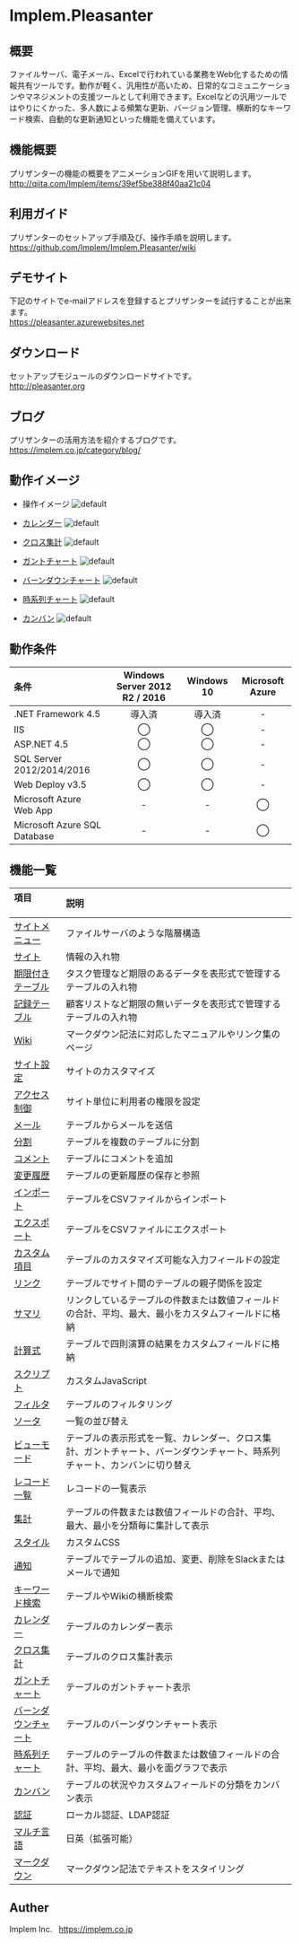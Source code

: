 # Implem.Pleasanter
## 概要
ファイルサーバ、電子メール、Excelで行われている業務をWeb化するための情報共有ツールです。動作が軽く、汎用性が高いため、日常的なコミュニケーションやマネジメントの支援ツールとして利用できます。Excelなどの汎用ツールではやりにくかった、多人数による頻繁な更新、バージョン管理、横断的なキーワード検索、自動的な更新通知といった機能を備えています。  

## 機能概要
プリザンターの機能の概要をアニメーションGIFを用いて説明します。  
http://qiita.com/Implem/items/39ef5be388f40aa21c04

## 利用ガイド
プリザンターのセットアップ手順及び、操作手順を説明します。  
https://github.com/Implem/Implem.Pleasanter/wiki

## デモサイト
下記のサイトでe-mailアドレスを登録するとプリザンターを試行することが出来ます。  
https://pleasanter.azurewebsites.net

## ダウンロード
セットアップモジュールのダウンロードサイトです。  
http://pleasanter.org

## ブログ
プリザンターの活用方法を紹介するブログです。  
https://implem.co.jp/category/blog/

## 動作イメージ
* 操作イメージ
![default](https://user-images.githubusercontent.com/17098267/26913025-36b4d106-4c53-11e7-9220-eeaf521aa9e4.gif)

* [カレンダー](https://github.com/Implem/Implem.Pleasanter/wiki/ビューモードの種類：カレンダー)
![default](https://user-images.githubusercontent.com/17098267/26912816-ddbdcc48-4c51-11e7-9626-fe6e14864ec2.gif)

* [クロス集計](https://github.com/Implem/Implem.Pleasanter/wiki/ビューモードの種類：クロス集計)
![default](https://user-images.githubusercontent.com/17098267/26914950-e92cf0a6-4c5e-11e7-8d71-9712e91b12fd.gif)

* [ガントチャート](https://github.com/Implem/Implem.Pleasanter/wiki/ビューモードの種類：ガントチャート)
![default](https://user-images.githubusercontent.com/17098267/27017681-49f03c82-4f65-11e7-9df9-97ae76780096.gif)

* [バーンダウンチャート](https://github.com/Implem/Implem.Pleasanter/wiki/ビューモードの種類：バーンダウンチャート)
![default](https://user-images.githubusercontent.com/17098267/26912848-08ead8ca-4c52-11e7-8159-bb6d2184f84c.gif)

* [時系列チャート](https://github.com/Implem/Implem.Pleasanter/wiki/ビューモードの種類：時系列チャート)
![default](https://user-images.githubusercontent.com/17098267/26912851-0c1b82f6-4c52-11e7-9461-8efbfd6cfea4.gif)

* [カンバン](https://github.com/Implem/Implem.Pleasanter/wiki/ビューモードの種類：カンバン)
![default](https://user-images.githubusercontent.com/17098267/26912853-0d61e2b8-4c52-11e7-8eb4-56feb7576d24.gif)

## 動作条件
|条件|Windows Server 2012 R2 / 2016|Windows 10|Microsoft Azure|
|:--|:--:|:--:|:--:|
|.NET Framework 4.5|導入済|導入済|-|
|IIS|◯|◯|-|
|ASP.NET 4.5|◯|◯|-|
|SQL Server 2012/2014/2016|◯|◯|-|
|Web Deploy v3.5|◯|◯|-|
|Microsoft Azure Web App|-|-|◯|
|Microsoft Azure SQL Database|-|-|◯|

## 機能一覧
| 項目               | 説明                                  |
|:-------------------|:--------------------------------------|
|[サイトメニュー](https://github.com/Implem/Implem.Pleasanter/wiki/サイト機能：サイトメニュー)|ファイルサーバのような階層構造|
|[サイト](https://github.com/Implem/Implem.Pleasanter/wiki/サイト機能：サイト)|情報の入れ物|
|[期限付きテーブル](https://github.com/Implem/Implem.Pleasanter/wiki/サイト機能：期限付きテーブル)|タスク管理など期限のあるデータを表形式で管理するテーブルの入れ物|
|[記録テーブル](https://github.com/Implem/Implem.Pleasanter/wiki/サイト機能：記録テーブル)|顧客リストなど期限の無いデータを表形式で管理するテーブルの入れ物|
|[Wiki](https://github.com/Implem/Implem.Pleasanter/wiki/サイト機能：Wiki)|マークダウン記法に対応したマニュアルやリンク集のページ|
|[サイト設定](https://github.com/Implem/Implem.Pleasanter/wiki/サイト機能：サイト設定)|サイトのカスタマイズ|
|[アクセス制御](https://github.com/Implem/Implem.Pleasanter/wiki/サイト機能：サイト設定：サイトのアクセス制御)|サイト単位に利用者の権限を設定|
|[メール](https://github.com/Implem/Implem.Pleasanter/wiki/データ管理：基本機能：メール)|テーブルからメールを送信|
|[分割](https://github.com/Implem/Implem.Pleasanter/wiki/データ管理：基本機能：分割)|テーブルを複数のテーブルに分割|
|[コメント](https://github.com/Implem/Implem.Pleasanter/wiki/データ管理：基本機能：コメント)|テーブルにコメントを追加|
|[変更履歴](https://github.com/Implem/Implem.Pleasanter/wiki/データ管理：基本機能：変更履歴)|テーブルの更新履歴の保存と参照|
|[インポート](https://github.com/Implem/Implem.Pleasanter/wiki/データ管理：基本機能：インポート)|テーブルをCSVファイルからインポート|
|[エクスポート](https://github.com/Implem/Implem.Pleasanter/wiki/データ管理：基本機能：エクスポート)|テーブルをCSVファイルにエクスポート|
|[カスタム項目](https://github.com/Implem/Implem.Pleasanter/wiki#%E3%82%AB%E3%82%B9%E3%82%BF%E3%83%A0%E9%A0%85%E7%9B%AE)|テーブルのカスタマイズ可能な入力フィールドの設定|
|[リンク](https://github.com/Implem/Implem.Pleasanter/wiki/データ管理：ビジネスロジック：リンク)|テーブルでサイト間のテーブルの親子関係を設定|
|[サマリ](https://github.com/Implem/Implem.Pleasanter/wiki/データ管理：ビジネスロジック：サマリ)|リンクしているテーブルの件数または数値フィールドの合計、平均、最大、最小をカスタムフィールドに格納|
|[計算式](https://github.com/Implem/Implem.Pleasanter/wiki/データ管理：ビジネスロジック：計算式)|テーブルで四則演算の結果をカスタムフィールドに格納|
|[スクリプト](https://github.com/Implem/Implem.Pleasanter/wiki/データ管理：ビジネスロジック：スクリプト)|カスタムJavaScript|
|[フィルタ](https://github.com/Implem/Implem.Pleasanter/wiki/データ管理：アウトプット：フィルタ)|テーブルのフィルタリング|
|[ソータ](https://github.com/Implem/Implem.Pleasanter/wiki/データ管理：アウトプット：ソータ)|一覧の並び替え|
|[ビューモード](https://github.com/Implem/Implem.Pleasanter/wiki/データ管理：アウトプット：ビューモード)|テーブルの表示形式を一覧、カレンダー、クロス集計、ガントチャート、バーンダウンチャート、時系列チャート、カンバンに切り替え|
|[レコード一覧](https://github.com/Implem/Implem.Pleasanter/wiki/データ管理：アウトプット：レコード一覧)|レコードの一覧表示|
|[集計](https://github.com/Implem/Implem.Pleasanter/wiki/データ管理：アウトプット：集計)|テーブルの件数または数値フィールドの合計、平均、最大、最小を分類毎に集計して表示|
|[スタイル](https://github.com/Implem/Implem.Pleasanter/wiki/データ管理：アウトプット：スタイル)|カスタムCSS|
|[通知](https://github.com/Implem/Implem.Pleasanter/wiki/データ管理：アウトプット：通知)|テーブルでテーブルの追加、変更、削除をSlackまたはメールで通知|
|[キーワード検索](https://github.com/Implem/Implem.Pleasanter/wiki/データ管理：アウトプット：キーワード検索)|テーブルやWikiの横断検索|
|[カレンダー](https://github.com/Implem/Implem.Pleasanter/wiki/ビューモードの種類：カレンダー)|テーブルのカレンダー表示|
|[クロス集計](https://github.com/Implem/Implem.Pleasanter/wiki/ビューモードの種類：クロス集計)|テーブルのクロス集計表示|
|[ガントチャート](https://github.com/Implem/Implem.Pleasanter/wiki/ビューモードの種類：ガントチャート)|テーブルのガントチャート表示|
|[バーンダウンチャート](https://github.com/Implem/Implem.Pleasanter/wiki/ビューモードの種類：バーンダウンチャート)|テーブルのバーンダウンチャート表示|
|[時系列チャート](https://github.com/Implem/Implem.Pleasanter/wiki/ビューモードの種類：時系列チャート)|テーブルのテーブルの件数または数値フィールドの合計、平均、最大、最小を面グラフで表示|
|[カンバン](https://github.com/Implem/Implem.Pleasanter/wiki/ビューモードの種類：カンバン)|テーブルの状況やカスタムフィールドの分類をカンバン表示|
|[認証](https://github.com/Implem/Implem.Pleasanter/wiki/システム機能：認証)|ローカル認証、LDAP認証|
|[マルチ言語](https://github.com/Implem/Implem.Pleasanter/wiki/システム機能：マルチ言語)|日英（拡張可能）|
|[マークダウン](https://github.com/Implem/Implem.Pleasanter/wiki/その他：マークダウン)|マークダウン記法でテキストをスタイリング|

## Auther
Implem Inc.  
<https://implem.co.jp>
